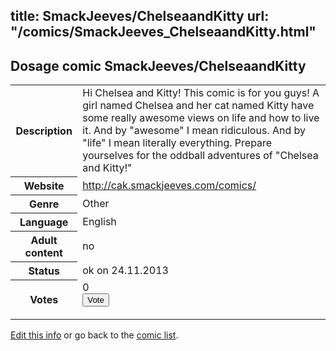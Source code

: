 title: SmackJeeves/ChelseaandKitty
url: "/comics/SmackJeeves_ChelseaandKitty.html"
---
Dosage comic SmackJeeves/ChelseaandKitty
-----------------------------------------

<p id="msg"></p>
<script type="text/javascript">
if (window.location.search === '?edit_info_mail=sent_ok') {
  var elem = document.getElementById("msg");
  elem.innerHTML = 'Edited information sucessfully sent for review, which is usually done daily. Thanks!';
  elem.className = 'ok';
}
</script>
<table class="comicinfo">
<tr>
<th>Description</th><td>Hi Chelsea and Kitty! This comic is for you guys! A girl named Chelsea and her cat named Kitty have some really awesome views on life and how to live it. And by &quot;awesome&quot; I mean ridiculous. And by &quot;life&quot; I mean literally everything. Prepare yourselves for the oddball adventures of &quot;Chelsea and Kitty!&quot;</td>
</tr>
<tr>
<th>Website</th><td><a href="http://cak.smackjeeves.com/comics/">http://cak.smackjeeves.com/comics/</a></td>
</tr>
<tr>
<th>Genre</th><td>Other</td>
</tr>
<tr>
<th>Language</th><td>English</td>
</tr>
<tr>
<th>Adult content</th><td>no</td>
</tr>
<tr>
<th>Status</th><td>ok on 24.11.2013</td>
</tr>
<tr>
<th>Votes</th><td>0
<form action="http://gaecounter.appspot.com/count/" method="POST">
<input name="name" type="hidden" value="SmackJeeves_ChelseaandKitty"/>
<input name="uid" type="hidden" id="voteuid" value=""/>
<input type="submit" value="Vote"/>
</form>
</td>
</tr>
</table>
<script type="text/javascript">
var ua = navigator.userAgent;
document.getElementById("voteuid").value = ua.replace(/[^a-zA-Z0-9\._:]/g , "_");;
</script>

[Edit this info](SmackJeeves_ChelseaandKitty_edit.html) or go back to the [comic list](../comic-index.html).
